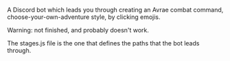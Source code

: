 A Discord bot which leads you through creating an Avrae combat command, choose-your-own-adventure style, by clicking emojis.

Warning: not finished, and probably doesn't work.

The stages.js file is the one that defines the paths that the bot leads through.
